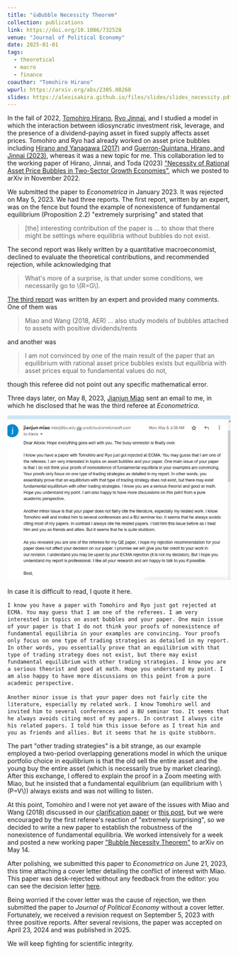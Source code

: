 ```yaml
---
title: "👍Bubble Necessity Theorem"
collection: publications
link: https://doi.org/10.1086/732528
venue: "Journal of Political Economy"
date: 2025-01-01
tags:
  - theoretical
  - macro
  - finance
coauthor: "Tomohiro Hirano"
wpurl: https://arxiv.org/abs/2305.08268
slides: https://alexisakira.github.io/files/slides/slides_necessity.pdf
---
```


In the fall of 2022, [Tomohiro Hirano](https://sites.google.com/site/tomohih/), [Ryo Jinnai](https://sites.google.com/view/ryojinnai), and I studied a model in which the interaction between idiosyncratic investment risk, leverage, and the presence of a dividend-paying asset in fixed supply affects asset prices. Tomohiro and Ryo had already worked on asset price bubbles including [Hirano and Yanagawa (2017)](https://doi.org/10.1093/restud/rdw059) and [Guerron-Quintana, Hirano, and Jinnai (2023)](https://doi.org/10.1257/mac.20220015), whereas it was a new topic for me. This collaboration led to the working paper of Hirano, Jinnai, and Toda (2023) ["Necessity of Rational Asset Price Bubbles in Two-Sector Growth Economies"](https://arxiv.org/abs/2211.13100v4), which we posted to arXiv in November 2022.

We submitted the paper to _Econometrica_ in January 2023. It was rejected on May 5, 2023. We had three reports. The first report, written by an expert, was on the fence but found the example of nonexistence of fundamental equilibrium (Proposition 2.2) "extremely surprising" and stated that

>[the] interesting contribution of the paper is ... to show that there might be settings where equilibria without bubbles do not exist.

The second report was likely written by a quantitative macroeconomist, declined to evaluate the theoretical contributions, and recommended rejection, while acknowledging that

>What's more of a surprise, is that under some conditions, we necessarily go to \\(R=G\\).

[The third report](files/MS-21538-ref_report(R3_report).pdf) was written by an expert and provided many comments. One of them was

>Miao and Wang (2018, AER) ... also study models of bubbles attached to assets with positive dividends/rents

and another was

>I am not convinced by one of the main result of the paper that an equilibrium with rational asset price bubbles exists but equilibria with asset prices equal to fundamental values do not,

though this referee did not point out any specific mathematical error.

Three days later, on May 8, 2023, [Jianjun Miao](https://people.bu.edu/miaoj/) sent an email to me, in which he disclosed that he was the third referee at _Econometrica_.

![Email from Miao](/assets/images/Miao_email.jpg)

In case it is difficult to read, I quote it here.

```
I know you have a paper with Tomohiro and Ryo just got rejected at ECMA. You may guess that I am one of the referees. I am very interested in topics on asset bubbles and your paper. One main issue of your paper is that I do not think your proofs of nonexistence of fundamental equilibria in your examples are convincing. Your proofs only focus on one type of trading strategies as detailed in my report. In other words, you essentially prove that an equilibrium with that type of trading strategy does not exist, but there may exist fundamental equilibrium with other trading strategies. I know you are a serious theorist and good at math. Hope you understand my point. I am also happy to have more discussions on this point from a pure academic perspective. 

Another minor issue is that your paper does not fairly cite the literature, especially my related work. I know Tomohiro well and invited him to several conferences and a BU seminar too. It seems that he always avoids citing most of my papers. In contrast I always cite his related papers. I told him this issue before as I treat him and you as friends and allies. But it seems that he is quite stubborn.
```

The part "other trading strategies" is a bit strange, as our example employed a two-period overlapping generations model in which the unique portfolio choice in equilibrium is that the old sell the entire asset and the young buy the entire asset (which is necessarily true by market clearing). After this exchange, I offered to explain the proof in a Zoom meeting with Miao, but he insisted that a fundamental equilibrium (an equilibrium with \\(P=V\\)) always exists and was not willing to listen.

At this point, Tomohiro and I were not yet aware of the issues with Miao and Wang (2018) discussed in our [clarification paper](https://arxiv.org/abs/2407.14017) or [this post](https://alexisakira.github.io/posts/2024/07/blog-post-23/), but we were encouraged by the first referee's reaction of "extremely surprising", so we decided to write a new paper to establish the robustness of the nonexistence of fundamental equilibria. We worked intensively for a week and posted a new working paper ["Bubble Necessity Theorem"](https://arxiv.org/abs/2305.08268) to arXiv on May 14.

After polishing, we submitted this paper to _Econometrica_ on June 21, 2023, this time attaching a cover letter detailing the conflict of interest with Miao. This paper was desk-rejected without any feedback from the editor: you can see the decision letter [here](files/MS-21964-decision(Decision_letter).pdf).

Being worried if the cover letter was the cause of rejection, we then submitted the paper to _Journal of Political Economy_ without a cover letter. Fortunately, we received a revision request on September 5, 2023 with three positive reports. After several revisions, the paper was accepted on April 23, 2024 and was published in 2025.

We will keep fighting for scientific integrity.